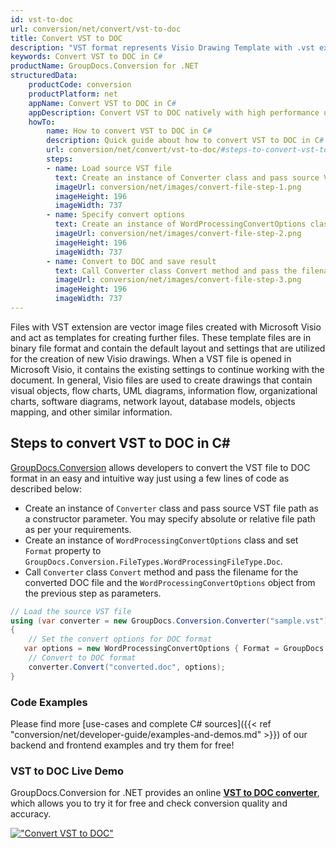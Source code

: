 ```yaml
---
id: vst-to-doc
url: conversion/net/convert/vst-to-doc
title: Convert VST to DOC
description: "VST format represents Visio Drawing Template with .vst extension. Learn how to convert VST to DOC file programmatically in C# language using GroupDocs.Conversion for .NET library."
keywords: Convert VST to DOC in C#
productName: GroupDocs.Conversion for .NET
structuredData:
    productCode: conversion
    productPlatform: net
    appName: Convert VST to DOC in C#
    appDescription: Convert VST to DOC natively with high performance using C# language and server side GroupDocs.Conversion for .NET APIs, without the use of any software like Microsoft or Open Office.
    howTo:
        name: How to convert VST to DOC in C# 
        description: Quick guide about how to convert VST to DOC in C# with high performance and accuracy.
        url: conversion/net/convert/vst-to-doc/#steps-to-convert-vst-to-doc-in-c
        steps:
        - name: Load source VST file 
          text: Create an instance of Converter class and pass source VST file path as a constructor parameter. You may specify absolute or relative file path as per your requirements. 
          imageUrl: conversion/net/images/convert-file-step-1.png
          imageHeight: 196
          imageWidth: 737
        - name: Specify convert options 
          text: Create an instance of WordProcessingConvertOptions class.
          imageUrl: conversion/net/images/convert-file-step-2.png
          imageHeight: 196
          imageWidth: 737
        - name: Convert to DOC and save result 
          text: Call Converter class Convert method and pass the filename for the converted HTML file and the WordProcessingConvertOptions object from the previous step as parameters.
          imageUrl: conversion/net/images/convert-file-step-3.png
          imageHeight: 196
          imageWidth: 737
---
```


Files with VST extension are vector image files created with Microsoft Visio and act as templates for creating further files. These template files are in binary file format and contain the default layout and settings that are utilized for the creation of new Visio drawings. When a VST file is opened in Microsoft Visio, it contains the existing settings to continue working with the document. In general, Visio files are used to create drawings that contain visual objects, flow charts, UML diagrams, information flow, organizational charts, software diagrams, network layout, database models, objects mapping, and other similar information.

## Steps to convert VST to DOC in C#

[GroupDocs.Conversion](https://products.groupdocs.com/conversion/net) allows developers to convert the VST file to DOC format in an easy and intuitive way just using a few lines of code as described below:

* Create an instance of `Converter` class and pass source VST file path as a constructor parameter. You may specify absolute or relative file path as per your requirements. 
* Create an instance of `WordProcessingConvertOptions` class and set `Format` property to `GroupDocs.Conversion.FileTypes.WordProcessingFileType.Doc`.
* Call `Converter` class `Convert` method and pass the filename for the converted DOC file and the `WordProcessingConvertOptions` object from the previous step as parameters.

```csharp
// Load the source VST file
using (var converter = new GroupDocs.Conversion.Converter("sample.vst"))
{
    // Set the convert options for DOC format
   var options = new WordProcessingConvertOptions { Format = GroupDocs.Conversion.FileTypes.WordProcessingFileType.Doc };
    // Convert to DOC format
    converter.Convert("converted.doc", options);
}
```

### Code Examples

Please find more [use-cases and complete C# sources]({{< ref "conversion/net/developer-guide/examples-and-demos.md" >}}) of our backend and frontend examples and try them for free!

### VST to DOC Live Demo

GroupDocs.Conversion for .NET provides an online [**VST to DOC converter**](https://products.groupdocs.app/conversion/vst-to-doc), which allows you to try it for free and check conversion quality and accuracy.

[!["Convert VST to DOC"](conversion/net/images/convert-to-doc/convert-vst-to-doc.png)](https://products.groupdocs.app/conversion/vst-to-doc)